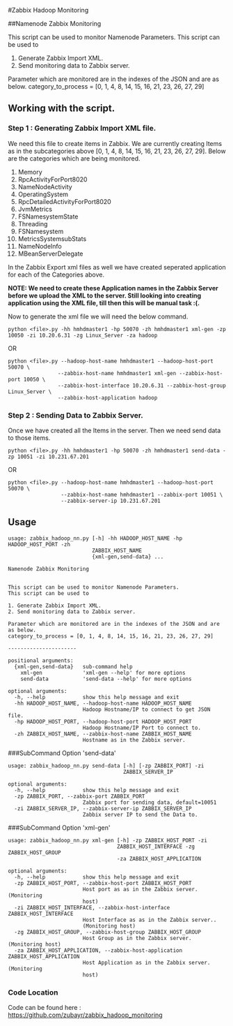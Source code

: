 #Zabbix Hadoop Monitoring

##Namenode Zabbix Monitoring

This script can be used to monitor Namenode Parameters.
This script can be used to

1. Generate Zabbix Import XML.
2. Send monitoring data to Zabbix server.

Parameter which are monitored are in the indexes of the JSON and are as below.
category_to_process = [0, 1, 4, 8, 14, 15, 16, 21, 23, 26, 27, 29]

## Working with the script.

### Step 1 : Generating Zabbix Import XML file.

We need this file to create items in Zabbix.
We are currently creating Items as in the subcategories above [0, 1, 4, 8, 14, 15, 16, 21, 23, 26, 27, 29]. 
Below are the categories which are being monitored.

1. Memory
2. RpcActivityForPort8020
3. NameNodeActivity
4. OperatingSystem
5. RpcDetailedActivityForPort8020
6. JvmMetrics
7. FSNamesystemState
8. Threading
9. FSNamesystem
10. MetricsSystemsubStats
11. NameNodeInfo
12. MBeanServerDelegate

In the Zabbix Export xml files as well we have created seperated application for each of the Categories above.

**NOTE: We need to create these Application names in the Zabbix Server before we upload the XML to the server.
Still looking into creating application using the XML file, till then this will be manual task :(.**

Now to generate the xml file we will need the below command.

    python <file>.py -hh hmhdmaster1 -hp 50070 -zh hmhdmaster1 xml-gen -zp 10050 -zi 10.20.6.31 -zg Linux_Server -za hadoop
OR   
 
    python <file>.py --hadoop-host-name hmhdmaster1 --hadoop-host-port 50070 \
                    --zabbix-host-name hmhdmaster1 xml-gen --zabbix-host-port 10050 \
                    --zabbix-host-interface 10.20.6.31 --zabbix-host-group Linux_Server \
                    --zabbix-host-application hadoop


### Step 2 : Sending Data to Zabbix Server.

Once we have created all the Items in the server.
Then we need send data to those items. 

    python <file>.py -hh hmhdmaster1 -hp 50070 -zh hmhdmaster1 send-data -zp 10051 -zi 10.231.67.201
OR

    python <file>.py --hadoop-host-name hmhdmaster1 --hadoop-host-port 50070 \
                     --zabbix-host-name hmhdmaster1 --zabbix-port 10051 \
                     --zabbix-server-ip 10.231.67.201
    
    
## Usage
    usage: zabbix_hadoop_nn.py [-h] -hh HADOOP_HOST_NAME -hp HADOOP_HOST_PORT -zh
                               ZABBIX_HOST_NAME
                               {xml-gen,send-data} ...
    
    Namenode Zabbix Monitoring
    
    
    This script can be used to monitor Namenode Parameters.
    This script can be used to
    
    1. Generate Zabbix Import XML.
    2. Send monitoring data to Zabbix server.
    
    Parameter which are monitored are in the indexes of the JSON and are as below.
    category_to_process = [0, 1, 4, 8, 14, 15, 16, 21, 23, 26, 27, 29]
    
    ----------------------
    
    positional arguments:
      {xml-gen,send-data}   sub-command help
        xml-gen             'xml-gen --help' for more options
        send-data           'send-data --help' for more options
    
    optional arguments:
      -h, --help            show this help message and exit
      -hh HADOOP_HOST_NAME, --hadoop-host-name HADOOP_HOST_NAME
                            Hadoop Hostname/IP to connect to get JSON file.
      -hp HADOOP_HOST_PORT, --hadoop-host-port HADOOP_HOST_PORT
                            Hadoop Hostname/IP Port to connect to.
      -zh ZABBIX_HOST_NAME, --zabbix-host-name ZABBIX_HOST_NAME
                            Hostname as in the Zabbix server.

###SubCommand Option 'send-data'

    usage: zabbix_hadoop_nn.py send-data [-h] [-zp ZABBIX_PORT] -zi
                                         ZABBIX_SERVER_IP
    
    optional arguments:
      -h, --help            show this help message and exit
      -zp ZABBIX_PORT, --zabbix-port ZABBIX_PORT
                            Zabbix port for sending data, default=10051
      -zi ZABBIX_SERVER_IP, --zabbix-server-ip ZABBIX_SERVER_IP
                            Zabbix server IP to send the Data to.

###SubCommand Option 'xml-gen'

    usage: zabbix_hadoop_nn.py xml-gen [-h] -zp ZABBIX_HOST_PORT -zi
                                       ZABBIX_HOST_INTERFACE -zg ZABBIX_HOST_GROUP
                                       -za ZABBIX_HOST_APPLICATION
    
    optional arguments:
      -h, --help            show this help message and exit
      -zp ZABBIX_HOST_PORT, --zabbix-host-port ZABBIX_HOST_PORT
                            Host port as as in the Zabbix server. (Monitoring
                            host)
      -zi ZABBIX_HOST_INTERFACE, --zabbix-host-interface ZABBIX_HOST_INTERFACE
                            Host Interface as as in the Zabbix server..
                            (Monitoring host)
      -zg ZABBIX_HOST_GROUP, --zabbix-host-group ZABBIX_HOST_GROUP
                            Host Group as in the Zabbix server. (Monitoring host)
      -za ZABBIX_HOST_APPLICATION, --zabbix-host-application ZABBIX_HOST_APPLICATION
                            Host Application as in the Zabbix server. (Monitoring
                            host)
                            
### Code Location 
Code can be found here : <https://github.com/zubayr/zabbix_hadoop_monitoring>

